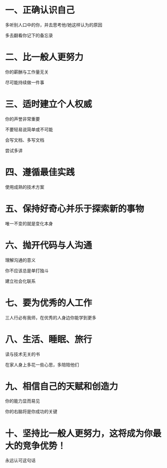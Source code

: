 # 一、正确认识自己
  
  多听别人口中的你，并去思考他/她这样认为的原因

  多去翻看你记下的备忘录

# 二、比一般人更努力

  你的薪酬与工作量无关

  尽可能持续做一件事

# 三、适时建立个人权威

  你的声誉非常重要

  不要轻易说简单或不可能

  会写文档、多写文档

  尝试多讲

# 四、遵循最佳实践

  使用成熟的技术方案

# 五、保持好奇心并乐于探索新的事物

  唯一不变的就是变化本身

# 六、抛开代码与人沟通

  理解沟通的意义

  你不应该总是单打独斗

  建立社会化联系

# 七、要为优秀的人工作

  三人行必有我师，在优秀的人身边你能学到更多

# 八、生活、睡眠、旅行

  读与技术无关的书

  在家人身上多花一些心思，多陪陪他们

# 九、相信自己的天赋和创造力

  你的能力显而易见

  你的右脑将是你成功的关键

# 十、坚持比一般人更努力，这将成为你最大的竞争优势！

  永远认可这句话